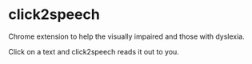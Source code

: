 click2speech
===============

Chrome extension to help the visually impaired and those with dyslexia.

Click on a text and click2speech reads it out to you.
